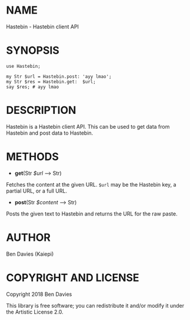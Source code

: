 NAME
====

Hastebin - Hastebin client API

SYNOPSIS
========

    use Hastebin;

    my Str $url = Hastebin.post: 'ayy lmao';
    my Str $res = Hastebin.get:  $url;
    say $res; # ayy lmao

DESCRIPTION
===========

Hastebin is a Hastebin client API. This can be used to get data from Hastebin and post data to Hastebin.

METHODS
=======

  * **get**(Str *$url* --> Str)

Fetches the content at the given URL. `$url` may be the Hastebin key, a partial URL, or a full URL.

  * **post**(Str *$content* --> Str)

Posts the given text to Hastebin and returns the URL for the raw paste.

AUTHOR
======

Ben Davies (Kaiepi)

COPYRIGHT AND LICENSE
=====================

Copyright 2018 Ben Davies

This library is free software; you can redistribute it and/or modify it under the Artistic License 2.0.

